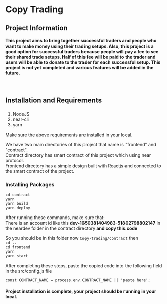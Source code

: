 # **Copy Trading**

## **Project Information**
#### This project aims to bring together successful traders and people who want to make money using their trading setups. Also, this project is a good option for successful traders because people will pay a fee to see their shared trade setups. Half of this fee will be paid to the trader and users will be able to donate to the trader for each successful setup. This project is not yet completed and various features will be added in the future.

<br>

## **Installation and Requirements**
### 
1. NodeJS
2. near-cli
3. yarn 

Make sure the above requirements are installed in your local. <br>

We have two main directories of this project that name is "frontend" and 
"contract".<br>
Contract directory has smart contract of this project which using near protocol. <br>
Frontend directory has a simple design built with Reactjs and connected to the smart contract of the project.

### **Installing Packages**

`cd contract` <br>
`yarn` <br>
`yarn build` <br>
`yarn deploy` <br>

After running these commands, make sure that: <br> There is an account id like this **dev-1650381404983-51802798802147** in the neardev folder in the contract directory **and copy this code**

So you should be in this folder now `Copy-trading/contract` then <br>
`cd ..` <br>
`cd frontend` <br>
`yarn` <br>
`yarn start` <br>

After completing these steps, paste the copied code into the following field in the src/config.js file

`const CONTRACT_NAME = process.env.CONTRACT_NAME || 'paste here';`

#### **Project installation is complete, your project should be running in your local.**


